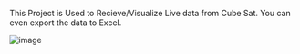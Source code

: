 This Project is Used to Recieve/Visualize Live data from Cube Sat. You can even export the data to Excel.

![image](https://github.com/user-attachments/assets/01089107-fa9a-47c8-a593-450b7fb21a55)
